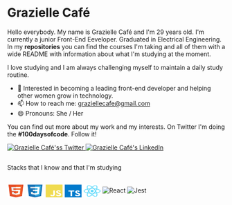 # Grazielle Café

Hello everybody. My name is Grazielle Café and I'm 29 years old. I'm currently a junior Front-End Eeveloper.  Graduated in Electrical Engineering. In my **repositories** you can find the courses I'm taking and all of them with a wide README with information about what I'm studying at the moment. 

I love studying and I am always challenging myself to maintain a daily study routine. 

- :purple_heart: Interested in becoming a leading front-end developer and helping other women grow in technology.
- 📫 How to reach me: graziellecafe@gmail.com
- 😄 Pronouns: She / Her


 You can find out more about my work and my interests. On Twitter I'm doing the **#100daysofcode**. Follow it! 

<a href="https://twitter.com/graziellecafe">
 <img alt="Grazielle Café'ss Twitter" | Twitter" width="100em" src="https://img.shields.io/badge/Twitter-1DA1F2?style=for-the-badge&logo=twitter&logoColor=white" />
</a>
<a href="https://www.linkedin.com/in/graziellecafe/">
  <img alt="Grazielle Café's LinkedIn" width="100em" src="https://img.shields.io/badge/LinkedIn-0077B5?style=for-the-badge&logo=linkedin&logoColor=white" />
</a>
<br/>


##

Stacks that I know and that I'm studying
<div>
  <div style="display: inline_block"><br>
  <img align="center" alt="graziellecafe" height="30" width="40" src="https://raw.githubusercontent.com/devicons/devicon/master/icons/html5/html5-original.svg">
  <img align="center" alt="graziellecafe" height="30" width="40" src="https://raw.githubusercontent.com/devicons/devicon/master/icons/css3/css3-original.svg">
  <img align="center" alt="graziellecafe" height="30" width="40" src="https://raw.githubusercontent.com/devicons/devicon/master/icons/javascript/javascript-plain.svg">
  <img align="center" alt="graziellecafe" height="30" width="40" src="https://raw.githubusercontent.com/devicons/devicon/master/icons/typescript/typescript-plain.svg"> 
  <img align="center" alt="graziellecafe" height="30" width="40" src="https://raw.githubusercontent.com/devicons/devicon/master/icons/react/react-original.svg">
  <img src="https://img.shields.io/badge/React-20232A?style=for-the-badge&logo=react&logoColor=61DAFB" alt="React"/>  
  <img src="https://img.shields.io/badge/Jest-323330?style=for-the-badge&logo=Jest&logoColor=white" alt="Jest"/>  
  </div>



